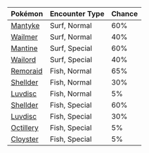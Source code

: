 | Pokémon | Encounter Type | Chance |
| --- | --- | --- |
| [Mantyke](../pokemon/mantyke.md/) | Surf, Normal | 60% |
| [Wailmer](../pokemon/wailmer.md/) | Surf, Normal | 40% |
| [Mantine](../pokemon/mantine.md/) | Surf, Special | 60% |
| [Wailord](../pokemon/wailord.md/) | Surf, Special | 40% |
| [Remoraid](../pokemon/remoraid.md/) | Fish, Normal | 65% |
| [Shellder](../pokemon/shellder.md/) | Fish, Normal | 30% |
| [Luvdisc](../pokemon/luvdisc.md/) | Fish, Normal | 5% |
| [Shellder](../pokemon/shellder.md/) | Fish, Special | 60% |
| [Luvdisc](../pokemon/luvdisc.md/) | Fish, Special | 30% |
| [Octillery](../pokemon/octillery.md/) | Fish, Special | 5% |
| [Cloyster](../pokemon/cloyster.md/) | Fish, Special | 5% |

